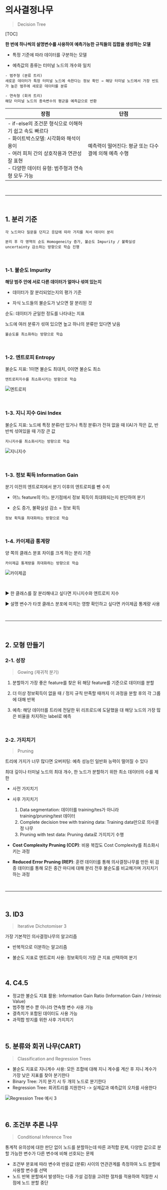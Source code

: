 # 의사결정나무

> Decision Tree

[TOC]

**한 번에 하나씩의 설명변수를 사용하여 예측가능한 규칙들의 집합을 생성하는 모델**

- 특정 기준에 따라 데이터를 구분하는 모델

- 예측값의 종류는 터미널 노드의 개수와 일치

```
- 범주형 (분류 트리)
새로운 데이터가 특정 터미널 노드에 속한다는 정보 확인 → 해당 터미널 노드에서 가장 빈도가 높은 범주에 새로운 데이터를 분류

- 연속형 (회귀 트리)
해당 터미널 노드의 종속변수의 평균을 예측값으로 반환
```

| 장점                                                         | 단점                                                 |
| ------------------------------------------------------------ | ---------------------------------------------------- |
| - if-else의 조건문 형식으로 이해하기 쉽고 속도 빠르다<br>- 화이트박스모델: 시각화와 해석이 용이<br>- 여러 피처 간의 상호작용과 연관성 잘 표현<br>- 다양한 데이터 유형: 범주형과 연속형 모두 가능 | 예측력이 떨어진다: 평균 또는 다수결에 의해 예측 수행 |

<br>

---

<br>

## 1. 분리 기준

```
각 노드마다 질문을 던지고 응답에 따라 가지를 쳐서 데이터 분리

분리 후 각 영역의 순도 Homogeneity 증가, 불순도 Impurity / 불확실성 uncertainty 감소하는 방향으로 학습 진행
```

<br>

### 1-1. 불순도 Impurity

**해당 범주 안에 서로 다른 데이터가 얼마나 섞여 있는지**

- 데이터가 잘 분리되었는지의 평가 기준

- 자식 노드들의 불순도가 낮으면 잘 분리된 것

순도: 데이터가 균일한 정도를 나타내는 지표

노드에 여러 분류가 섞여 있으면 높고 하나의 분류만 있다면 낮음

`불순도를 최소화하는 방향으로 학습`

<br>

### 1-2. 엔트로피 Entropy

불순도 지표: 1이면 불순도 최대치, 0이면 불순도 최소

`엔트로피지수를 최소화시키는 방향으로 학습`

![엔트로피](README.assets/엔트로피.jpg)

<br>

### 1-3. 지니 지수 Gini Index

불순도 지표: 노드에 특정 분류i만 있거나 특정 분류i가 전혀 없을 때 I(A)가 작은 값, 반반씩 섞여있을 때 가장 큰 값

`지니지수를 최소화시키는 방향으로 학습`

![지니지수](README.assets/지니지수.jpg)

<br>

### 1-3. 정보 획득 Information Gain

분기 이전의 엔트로피에서 분기 이후의 엔트로피를 뺀 수치

- 어느 feature의 어느 분기점에서 정보 획득이 최대화되는지 판단하여 분기

- 순도 증가, 불확실성 감소 = 정보 획득

`정보 획득을 최대화하는 방향으로 학습`

<br>

### 1-4. 카이제곱 통계량

양 쪽의 클래스 분포 차이를 크게 하는 분리 기준

`카이제곱 통계량을 최대화하는 방향으로 학습`

![카이제곱](README.assets/카이제곱.jpg)

<br>

▶ 한 클래스를 잘 분리해내고 싶다면 지니지수와 엔트로피 지수

▶ 설명 변수가 타겟 클래스 분포에 미치는 영향 확인하고 싶다면 카이제곱 통계량 사용

<br>

---

<br>

## 2. 모형 만들기

### 2-1. 성장

>  Gowing (재귀적 분기)

1. 분할하기 가장 좋은 feature를 찾은 뒤 해당 feature를 기준으로 데이터를 분할
2. 더 이상 정보획득이 없을 때 / 정지 규칙 만족할 때까지 이 과정을 분할 후의 각 그룹에 대해 반복

3. 예측: 해당 데이터를 트리에 전달한 뒤 리프로드에 도달했을 대 해당 노드의 가장 많은 비율을 차지하는 label로 예측

<br>

### 2-2. 가지치기

> Pruning

트리에 가지가 너무 많다면 오버피팅: 예측 성능인 일반화 능력이 떨어질 수 있다

최대 깊이나 터미널 노드의 최대 개수, 한 노드가 분할하기 위한 최소 데이터의 수를 제한

- 사전 가지치기

- 사후 가지치기
  1. Data segmentation: 데이터를 training/tes가 아니라 training/pruning/test 데이터
  2. Complete decision tree with training data: Training data만으로 의사결정 나무
  3. Pruning with test data: Pruning data로 가지치기 수행

- **Cost Complexity Pruning (CCP)**: 비용 복잡도 Cost Complexity를 최소화시키는 과정
- **Reduced Error Pruning (REP)**: 훈련 데이터를 통해 의사결정나무를 만든 뒤 검증 데이터를 통해 모든 중간 마디에 대해 분리 전후 불순도를 비교해가며 가지치기하는 과정 

<br>

---

<br>

## 3. ID3

> Iterative Dichotomiser 3

가장 기본적인 의사결정나무의 알고리즘

- 반복적으로 이분하는 알고리즘

- 불순도 지표로 엔트로피 사용: 정보획득이 가장 큰 지표 선택하여 분기

<br>

## 4. C4.5

- 정교한 불순도 지표 활용: Information Gain Ratio (Information Gain / Intrinsic Value)
- 범주형 변수 뿐 아니라 연속형 변수 사용 가능
- 결측치가 포함된 데이터도 사용 가능
- 과적합 방지를 위한 사후 가지치기

<br>

## 5. 분류와 회귀 나무(CART)

> Classification and Regression Trees

- 불순도 지표로 지니계수 사용: 모든 조합에 대해 지니 계수를 계산 후 지니 계수가 가장 낮은 지표를 찾아 분기한다
- Binary Tree: 가지 분기 시 두 개의 노드로 분기한다
- Regression Tree: 회귀트리를 지원한다 -> 실제값과 예측값의 오차를 사용한다

![Regression Tree 예시 3](https://tyami.github.io/assets/images/post/ML/2020-10-05-CART/2020-10-05-regression-tree-example3.png)

<br>

## 6. 조건부 추론 나무 

> Conditional Inference Tree

통계적 유의성에 대한 판단 없이 노드를 분할하는데 따른 과적합 문제, 다양한 값으로 분할 가능한 변수가 다른 변수에 비해 선호되는 문제

- 조건부 분포에 따라 변수와 반응값 (분류) 사이의 연관관계를 측정하여 노드 분할에 사용할 변수를 선택
- 노드 반복 분할에서 발생하는 다중 가설 검정을 고려한 절차를 적용하여 적절한 시점에 노드 분할 중단

